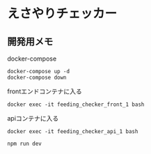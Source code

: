# えさやりチェッカー

## 開発用メモ

docker-compose
```
docker-compose up -d
docker-compose down
```

frontエンドコンテナに入る
```
docker exec -it feeding_checker_front_1 bash
```

apiコンテナに入る
```
docker exec -it feeding_checker_api_1 bash
```

```
npm run dev
```